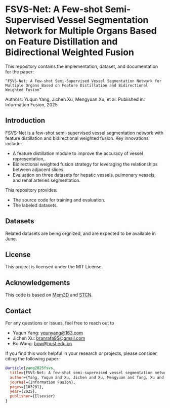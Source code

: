 # FSVS-Net: A Few-shot Semi-Supervised Vessel Segmentation Network for Multiple Organs Based on Feature Distillation and Bidirectional Weighted Fusion

This repository contains the implementation, dataset, and documentation for the paper:

	“FSVS-Net: A Few-shot Semi-Supervised Vessel Segmentation Network for Multiple Organs Based on Feature Distillation and Bidirectional Weighted Fusion”
Authors: Yuqun Yang, Jichen Xu, Mengyuan Xu, et al.
Published in: Information Fusion, 2025

## Introduction

FSVS-Net is a few-shot semi-supervised vessel segmentation network with feature distillation and bidirectional weighted fusion. Key innovations include: 

- A feature distillation module to improve the accuracy of vessel representation,.
- Bidirectional weighted fusion strategy for leveraging the relationships between adjacent slices.
- Evaluation on three datasets for hepatic vessels, pulmonary vessels, and renal arteries segmentation.


This repository provides:
- The source code for training and evaluation.
- The labeled datasets.

## Datasets

Related datasets are being orgnized, and are expected to be available in June.

## License

This project is licensed under the MIT License.

## Acknowledgements

This code is based on [Mem3D](https://github.com/lingorX/Mem3D) and [STCN](https://github.com/hkchengrex/STCN).

## Contact

For any questions or issues, feel free to reach out to
- Yuqun Yang: yqunyang@163.com
- Jichen Xu: branrafa95@gmail.com
- Bo Wang: bow@hust.edu.cn

If you find this work helpful in your research or projects, please consider citing the following paper:
```bibtex
@article{yang2025fsvs,
  title={FSVS-Net: A few-shot semi-supervised vessel segmentation network for multiple organs based on feature distillation and bidirectional weighted fusion},
  author={Yang, Yuqun and Xu, Jichen and Xu, Mengyuan and Tang, Xu and Wang, Bo and Shu, Kechen and You, Zheng},
  journal={Information Fusion},
  pages={103281},
  year={2025},
  publisher={Elsevier}
}
